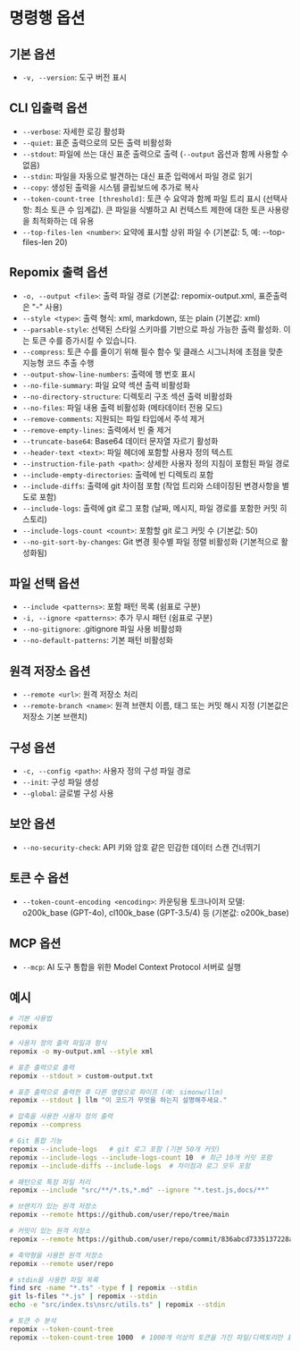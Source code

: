 # 명령행 옵션

## 기본 옵션
- `-v, --version`: 도구 버전 표시

## CLI 입출력 옵션
- `--verbose`: 자세한 로깅 활성화
- `--quiet`: 표준 출력으로의 모든 출력 비활성화
- `--stdout`: 파일에 쓰는 대신 표준 출력으로 출력 (`--output` 옵션과 함께 사용할 수 없음)
- `--stdin`: 파일을 자동으로 발견하는 대신 표준 입력에서 파일 경로 읽기
- `--copy`: 생성된 출력을 시스템 클립보드에 추가로 복사
- `--token-count-tree [threshold]`: 토큰 수 요약과 함께 파일 트리 표시 (선택사항: 최소 토큰 수 임계값). 큰 파일을 식별하고 AI 컨텍스트 제한에 대한 토큰 사용량을 최적화하는 데 유용
- `--top-files-len <number>`: 요약에 표시할 상위 파일 수 (기본값: 5, 예: --top-files-len 20)

## Repomix 출력 옵션
- `-o, --output <file>`: 출력 파일 경로 (기본값: repomix-output.xml, 표준출력은 "-" 사용)
- `--style <type>`: 출력 형식: xml, markdown, 또는 plain (기본값: xml)
- `--parsable-style`: 선택된 스타일 스키마를 기반으로 파싱 가능한 출력 활성화. 이는 토큰 수를 증가시킬 수 있습니다.
- `--compress`: 토큰 수를 줄이기 위해 필수 함수 및 클래스 시그니처에 초점을 맞춘 지능형 코드 추출 수행
- `--output-show-line-numbers`: 출력에 행 번호 표시
- `--no-file-summary`: 파일 요약 섹션 출력 비활성화
- `--no-directory-structure`: 디렉토리 구조 섹션 출력 비활성화
- `--no-files`: 파일 내용 출력 비활성화 (메타데이터 전용 모드)
- `--remove-comments`: 지원되는 파일 타입에서 주석 제거
- `--remove-empty-lines`: 출력에서 빈 줄 제거
- `--truncate-base64`: Base64 데이터 문자열 자르기 활성화
- `--header-text <text>`: 파일 헤더에 포함할 사용자 정의 텍스트
- `--instruction-file-path <path>`: 상세한 사용자 정의 지침이 포함된 파일 경로
- `--include-empty-directories`: 출력에 빈 디렉토리 포함
- `--include-diffs`: 출력에 git 차이점 포함 (작업 트리와 스테이징된 변경사항을 별도로 포함)
- `--include-logs`: 출력에 git 로그 포함 (날짜, 메시지, 파일 경로를 포함한 커밋 히스토리)
- `--include-logs-count <count>`: 포함할 git 로그 커밋 수 (기본값: 50)
- `--no-git-sort-by-changes`: Git 변경 횟수별 파일 정렬 비활성화 (기본적으로 활성화됨)

## 파일 선택 옵션
- `--include <patterns>`: 포함 패턴 목록 (쉼표로 구분)
- `-i, --ignore <patterns>`: 추가 무시 패턴 (쉼표로 구분)
- `--no-gitignore`: .gitignore 파일 사용 비활성화
- `--no-default-patterns`: 기본 패턴 비활성화

## 원격 저장소 옵션
- `--remote <url>`: 원격 저장소 처리
- `--remote-branch <name>`: 원격 브랜치 이름, 태그 또는 커밋 해시 지정 (기본값은 저장소 기본 브랜치)

## 구성 옵션
- `-c, --config <path>`: 사용자 정의 구성 파일 경로
- `--init`: 구성 파일 생성
- `--global`: 글로벌 구성 사용

## 보안 옵션
- `--no-security-check`: API 키와 암호 같은 민감한 데이터 스캔 건너뛰기

## 토큰 수 옵션
- `--token-count-encoding <encoding>`: 카운팅용 토크나이저 모델: o200k_base (GPT-4o), cl100k_base (GPT-3.5/4) 등 (기본값: o200k_base)

## MCP 옵션
- `--mcp`: AI 도구 통합을 위한 Model Context Protocol 서버로 실행

## 예시

```bash
# 기본 사용법
repomix

# 사용자 정의 출력 파일과 형식
repomix -o my-output.xml --style xml

# 표준 출력으로 출력
repomix --stdout > custom-output.txt

# 표준 출력으로 출력한 후 다른 명령으로 파이프 (예: simonw/llm)
repomix --stdout | llm "이 코드가 무엇을 하는지 설명해주세요."

# 압축을 사용한 사용자 정의 출력
repomix --compress

# Git 통합 기능
repomix --include-logs   # git 로그 포함 (기본 50개 커밋)
repomix --include-logs --include-logs-count 10  # 최근 10개 커밋 포함
repomix --include-diffs --include-logs  # 차이점과 로그 모두 포함

# 패턴으로 특정 파일 처리
repomix --include "src/**/*.ts,*.md" --ignore "*.test.js,docs/**"

# 브랜치가 있는 원격 저장소
repomix --remote https://github.com/user/repo/tree/main

# 커밋이 있는 원격 저장소
repomix --remote https://github.com/user/repo/commit/836abcd7335137228ad77feb28655d85712680f1

# 축약형을 사용한 원격 저장소
repomix --remote user/repo

# stdin을 사용한 파일 목록
find src -name "*.ts" -type f | repomix --stdin
git ls-files "*.js" | repomix --stdin
echo -e "src/index.ts\nsrc/utils.ts" | repomix --stdin

# 토큰 수 분석
repomix --token-count-tree
repomix --token-count-tree 1000  # 1000개 이상의 토큰을 가진 파일/디렉토리만 표시
```

